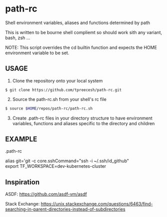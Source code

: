 # path-rc

Shell environment variables, aliases and functions determined by path

This is written to be bourne shell compliemt so should work sith any variant, bash, zsh ...

NOTE: This script overrides the cd builtin function and expects the HOME environment variable to be set.

## USAGE
1) Clone the repository onto your local system
```
$ git clone https://github.com/tpreecesh/path-rc.git
```
2) Source the path-rc.sh from your shell's rc file

```bash
$ source $HOME/repos/path-rc/path-rc.sh
```
3) Create .path-rc files in your directory structure to have environment variables, functions and aliases specific to the directory and children

## EXAMPLE

.path-rc

alias git='git -c core.sshCommand="ssh -i ~/.ssh/id_github"<br/>
export TF_WORKSPACE=dev-kubernetes-cluster

## Inspiration

ASDF: https://github.com/asdf-vm/asdf

Stack Exchange: https://unix.stackexchange.com/questions/6463/find-searching-in-parent-directories-instead-of-subdirectories
